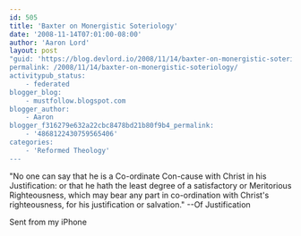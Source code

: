 ```yaml
---
id: 505
title: 'Baxter on Monergistic Soteriology'
date: '2008-11-14T07:01:00-08:00'
author: 'Aaron Lord'
layout: post
"guid: 'https://blog.devlord.io/2008/11/14/baxter-on-monergistic-soteriology/'
permalink: /2008/11/14/baxter-on-monergistic-soteriology/
activitypub_status:
    - federated
blogger_blog:
    - mustfollow.blogspot.com
blogger_author:
    - Aaron
blogger_f316279e632a22cbc8478bd21b80f9b4_permalink:
    - '4868122430759565406'
categories:
    - 'Reformed Theology'
---
```


"No one can say that he is a Co-ordinate Con-cause with Christ in his Justification: or that he hath the least degree of a satisfactory or Meritorious Righteousness, which may bear any part in co-ordination with Christ's righteousness, for his justification or salvation." --Of Justification<p>Sent from my iPhone</p><div class="blogger-post-footer"><img width='1' height='1' src='' alt='' /></div>